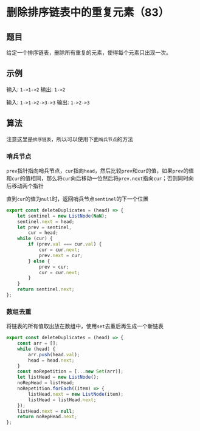 # 删除排序链表中的重复元素（83）

## 题目

给定一个排序链表，删除所有重复的元素，使得每个元素只出现一次。

## 示例

输入: `1->1->2`
输出: `1->2`

输入: `1->1->2->3->3`
输出: `1->2->3`

## 算法

注意这里是`排序链表`，所以可以使用下面`哨兵节点`的方法

### 哨兵节点

`prev`指针指向哨兵节点，`cur`指向`head`，然后比较`prev`和`cur`的值，如果`prev`的值和`cur`的值相同，那么将`cur`向后移动一位然后将`prev.next`指向`cur`；否则同时向后移动两个指针

直到`cur`的值为`null`时，返回哨兵节点`sentinel`的下一个位置

```js
export const deleteDuplicates = (head) => {
	let sentinel = new ListNode(NaN);
	sentinel.next = head;
	let prev = sentinel,
		cur = head;
	while (cur) {
		if (prev.val === cur.val) {
			cur = cur.next;
			prev.next = cur;
		} else {
			prev = cur;
			cur = cur.next;
		}
	}
	return sentinel.next;
};
```

### 数组去重

将链表的所有值取出放在数组中，使用`set`去重后再生成一个新链表

```js
export const deleteDuplicates = (head) => {
	const arr = [];
	while (head) {
		arr.push(head.val);
		head = head.next;
	}
	const noRepetition = [...new Set(arr)];
	let listHead = new ListNode();
	noRepHead = listHead;
	noRepetition.forEach((item) => {
		listHead.next = new ListNode(item);
		listHead = listHead.next;
	});
	listHead.next = null;
	return noRepHead.next;
};
```